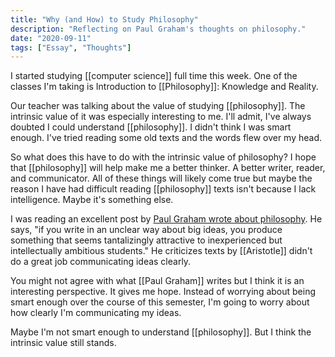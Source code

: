 ```yaml
---
title: "Why (and How) to Study Philosophy"
description: "Reflecting on Paul Graham's thoughts on philosophy."
date: "2020-09-11"
tags: ["Essay", "Thoughts"]
---
```


I started studying [[computer science]] full time this week. One of the classes I'm taking is Introduction to [[Philosophy]]: Knowledge and Reality.

Our teacher was talking about the value of studying [[philosophy]]. The intrinsic value of it was especially interesting to me. I'll admit, I've always doubted I could understand [[philosophy]]. I didn't think I was smart enough. I've tried reading some old texts and the words flew over my head.

So what does this have to do with the intrinsic value of philosophy? I hope that [[philosophy]] will help make me a better thinker. A better writer, reader, and communicator. All of these things will likely come true but maybe the reason I have had difficult reading [[philosophy]] texts isn't because I lack intelligence. Maybe it's something else.

I was reading an excellent post by [Paul Graham wrote about philosophy](http://paulgraham.com/philosophy.html). He says, "if you write in an unclear way about big ideas, you produce something that seems tantalizingly attractive to inexperienced but intellectually ambitious students." He criticizes texts by [[Aristotle]] didn't do a great job communicating ideas clearly.

You might not agree with what [[Paul Graham]] writes but I think it is an interesting perspective. It gives me hope. Instead of worrying about being smart enough over the course of this semester, I'm going to worry about how clearly I'm communicating my ideas.

Maybe I'm not smart enough to understand [[philosophy]]. But I think the intrinsic value still stands.
